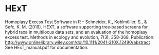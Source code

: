 # HExT
Homoplasy Excess Test Software in R – Schneider, K., Koblmüller, S., & Sefc, K. M. (2016). HEXT, a software supporting tree‐based screens for hybrid taxa in multilocus data sets, and an evaluation of the homoplasy excess test. Methods in ecology and evolution, 7(3), 358-368.
Publication: http://www.onlinelibrary.wiley.com/doi/10.1111/2041-210X.12490/abstract
See HExT_manual.pdf for documentation.
